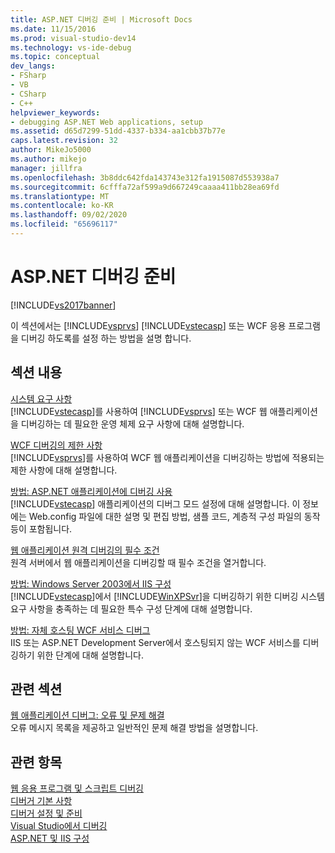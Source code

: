 ```yaml
---
title: ASP.NET 디버깅 준비 | Microsoft Docs
ms.date: 11/15/2016
ms.prod: visual-studio-dev14
ms.technology: vs-ide-debug
ms.topic: conceptual
dev_langs:
- FSharp
- VB
- CSharp
- C++
helpviewer_keywords:
- debugging ASP.NET Web applications, setup
ms.assetid: d65d7299-51dd-4337-b334-aa1cbb37b77e
caps.latest.revision: 32
author: MikeJo5000
ms.author: mikejo
manager: jillfra
ms.openlocfilehash: 3b8ddc642fda143743e312fa1915087d553938a7
ms.sourcegitcommit: 6cfffa72af599a9d667249caaaa411bb28ea69fd
ms.translationtype: MT
ms.contentlocale: ko-KR
ms.lasthandoff: 09/02/2020
ms.locfileid: "65696117"
---
```

# <a name="preparing-to-debug-aspnet"></a>ASP.NET 디버깅 준비
[!INCLUDE[vs2017banner](../includes/vs2017banner.md)]

이 섹션에서는 [!INCLUDE[vsprvs](../includes/vsprvs-md.md)] [!INCLUDE[vstecasp](../includes/vstecasp-md.md)] 또는 WCF 응용 프로그램을 디버깅 하도록를 설정 하는 방법을 설명 합니다.  
  
## <a name="in-this-section"></a>섹션 내용  
 [시스템 요구 사항](../debugger/aspnet-debugging-system-requirements.md)  
 [!INCLUDE[vstecasp](../includes/vstecasp-md.md)]를 사용하여 [!INCLUDE[vsprvs](../includes/vsprvs-md.md)] 또는 WCF 웹 애플리케이션을 디버깅하는 데 필요한 운영 체제 요구 사항에 대해 설명합니다.  
  
 [WCF 디버깅의 제한 사항](../debugger/limitations-on-wcf-debugging.md)  
 [!INCLUDE[vsprvs](../includes/vsprvs-md.md)]를 사용하여 WCF 웹 애플리케이션을 디버깅하는 방법에 적용되는 제한 사항에 대해 설명합니다.  
  
 [방법: ASP.NET 애플리케이션에 디버깅 사용](../debugger/how-to-enable-debugging-for-aspnet-applications.md)  
 [!INCLUDE[vstecasp](../includes/vstecasp-md.md)] 애플리케이션의 디버그 모드 설정에 대해 설명합니다. 이 정보에는 Web.config 파일에 대한 설명 및 편집 방법, 샘플 코드, 계층적 구성 파일의 동작 등이 포함됩니다.  
  
 [웹 애플리케이션 원격 디버깅의 필수 조건](../debugger/prerequistes-for-remote-debugging-web-applications.md)  
 원격 서버에서 웹 애플리케이션을 디버깅할 때 필수 조건을 열거합니다.  
  
 [방법: Windows Server 2003에서 IIS 구성](https://msdn.microsoft.com/23d557c5-ffcb-4fb2-be7c-5901d5f72ea1)  
 [!INCLUDE[vstecasp](../includes/vstecasp-md.md)]에서 [!INCLUDE[WinXPSvr](../includes/winxpsvr-md.md)]을 디버깅하기 위한 디버깅 시스템 요구 사항을 충족하는 데 필요한 특수 구성 단계에 대해 설명합니다.  
  
 [방법: 자체 호스팅 WCF 서비스 디버그](../debugger/how-to-debug-a-self-hosted-wcf-service.md)  
 IIS 또는 ASP.NET Development Server에서 호스팅되지 않는 WCF 서비스를 디버깅하기 위한 단계에 대해 설명합니다.  
  
## <a name="related-sections"></a>관련 섹션  
 [웹 애플리케이션 디버그: 오류 및 문제 해결](../debugger/debugging-web-applications-errors-and-troubleshooting.md)  
 오류 메시지 목록을 제공하고 일반적인 문제 해결 방법을 설명합니다.  
  
## <a name="see-also"></a>관련 항목  
 [웹 응용 프로그램 및 스크립트 디버깅](../debugger/debugging-web-applications-and-script.md)   
 [디버거 기본 사항](../debugger/debugger-basics.md)   
 [디버거 설정 및 준비](../debugger/debugger-settings-and-preparation.md)   
 [Visual Studio에서 디버깅](../debugger/debugging-in-visual-studio.md)   
 [ASP.NET 및 IIS 구성](https://msdn.microsoft.com/library/47ebf3b5-98de-4d31-a335-57e2ccd974b8)
